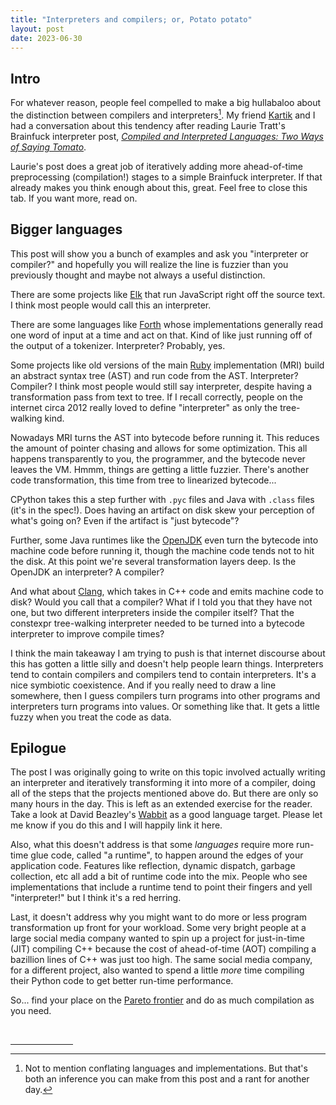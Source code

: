 ```yaml
---
title: "Interpreters and compilers; or, Potato potato"
layout: post
date: 2023-06-30
---
```


## Intro

For whatever reason, people feel compelled to make a big hullabaloo about the
distinction between compilers and interpreters[^languages-implementations]. My
friend [Kartik](http://akkartik.name/) and I had a conversation about this
tendency after reading Laurie Tratt's Brainfuck interpreter post, [*Compiled
and Interpreted Languages: Two Ways of Saying Tomato*][ltbf].

[^languages-implementations]: Not to mention conflating languages and
    implementations. But that's both an inference you can make from this post
    and a rant for another day.

[ltbf]: https://tratt.net/laurie/blog/2023/compiled_and_interpreted_languages_two_ways_of_saying_tomato.html

Laurie's post does a great job of iteratively adding more ahead-of-time
preprocessing (compilation!) stages to a simple Brainfuck interpreter. If that
already makes you think enough about this, great. Feel free to close this tab.
If you want more, read on.

## Bigger languages

This post will show you a bunch of examples and ask you "interpreter or
compiler?" and hopefully you will realize the line is fuzzier than you
previously thought and maybe not always a useful distinction.

There are some projects like [Elk](https://github.com/cesanta/elk) that
run JavaScript right off the source text. I think most people would call this
an interpreter.

There are some languages like [Forth](https://en.wikipedia.org/wiki/Forth_(programming_language))
whose implementations generally read one word of input at a time and act on
that. Kind of like just running off of the output of a tokenizer. Interpreter?
Probably, yes.

Some projects like old versions of the main
[Ruby](https://github.com/ruby/ruby/) implementation (MRI) build an abstract
syntax tree (AST) and run code from the AST. Interpreter? Compiler? I think
most people would still say interpreter, despite having a transformation pass
from text to tree. If I recall correctly, people on the internet circa 2012
really loved to define "interpreter" as only the tree-walking kind.

Nowadays MRI turns the AST into bytecode before running it. This reduces the
amount of pointer chasing and allows for some optimization. This all happens
transparently to you, the programmer, and the bytecode never leaves the VM.
Hmmm, things are getting a little fuzzier. There's another code transformation,
this time from tree to linearized bytecode...

CPython takes this a step further with `.pyc` files and Java with `.class`
files (it's in the spec!). Does having an artifact on disk skew your perception
of what's going on? Even if the artifact is "just bytecode"?

Further, some Java runtimes like the [OpenJDK](https://github.com/openjdk/jdk)
even turn the bytecode into machine code before running it, though the machine
code tends not to hit the disk. At this point we're several transformation
layers deep. Is the OpenJDK an interpreter? A compiler?

And what about [Clang](https://github.com/llvm/llvm-project), which takes in
C++ code and emits machine code to disk? Would you call that a compiler? What
if I told you that they have not one, but two different interpreters inside the
compiler itself? That the constexpr tree-walking interpreter needed to be
turned into a bytecode interpreter to improve compile times?

I think the main takeaway I am trying to push is that internet discourse about
this has gotten a little silly and doesn't help people learn things.
Interpreters tend to contain compilers and compilers tend to contain
interpreters. It's a nice symbiotic coexistence. And if you really need to draw
a line somewhere, then I guess compilers turn programs into other programs and
interpreters turn programs into values. Or something like that. It gets a
little fuzzy when you treat the code as data.

## Epilogue

The post I was originally going to write on this topic involved actually
writing an interpreter and iteratively transforming it into more of a compiler,
doing all of the steps that the projects mentioned above do. But there are only
so many hours in the day. This is left as an extended exercise for the reader.
Take a look at David Beazley's [Wabbit](https://www.dabeaz.com/wabbit.html) as
a good language target. Please let me know if you do this and I will happily
link it here.

Also, what this doesn't address is that some *languages* require more run-time
glue code, called "a runtime", to happen around the edges of your application
code. Features like reflection, dynamic dispatch, garbage collection, etc all
add a bit of runtime code into the mix. People who see implementations that
include a runtime tend to point their fingers and yell "interpreter!" but I
think it's a red herring.

Last, it doesn't address why you might want to do more or less program
transformation up front for your workload. Some very bright people at a large
social media company wanted to spin up a project for just-in-time (JIT)
compiling C++ because the cost of ahead-of-time (AOT) compiling a bazillion
lines of C++ was just too high. The same social media company, for a different
project, also wanted to spend a little *more* time compiling their Python
code to get better run-time performance.

So... find your place on the [Pareto
frontier](https://en.wikipedia.org/wiki/Pareto_front) and do as much
compilation as you need.

<br />
<hr style="width: 100px;" />
<!-- Footnotes -->

